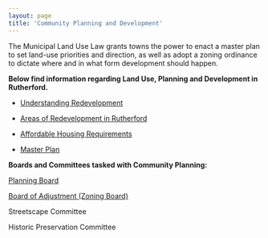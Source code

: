 ```yaml
---
layout: page
title: 'Community Planning and Development'
---
```


The Municipal Land Use Law grants towns the power to enact a master plan to set land-use priorities and direction, as well as adopt a zoning ordinance to dictate where and in what form development should happen.

**Below find information regarding Land Use, Planning and Development in Rutherford.** 


- [Understanding Redevelopment](./understanding-redevelopment/)

- [Areas of Redevelopment in Rutherford](./areas-of-redevelopment/)

- [Affordable Housing Requirements](./affordable-housing/)

- [Master Plan](/committees/planning-board/master-plan/)

**Boards and Committees tasked with Community Planning:** 

[Planning Board](/committees/planning-board/)

[Board of Adjustment (Zoning Board)](/committees/board-of-adjustment/)

Streetscape Committee

Historic Preservation Committee






